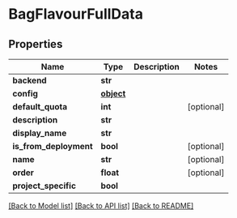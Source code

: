 # BagFlavourFullData

## Properties
Name | Type | Description | Notes
------------ | ------------- | ------------- | -------------
**backend** | **str** |  | 
**config** | [**object**](.md) |  | 
**default_quota** | **int** |  | [optional] 
**description** | **str** |  | 
**display_name** | **str** |  | 
**is_from_deployment** | **bool** |  | [optional] 
**name** | **str** |  | [optional] 
**order** | **float** |  | [optional] 
**project_specific** | **bool** |  | 

[[Back to Model list]](../README.md#documentation-for-models) [[Back to API list]](../README.md#documentation-for-api-endpoints) [[Back to README]](../README.md)


